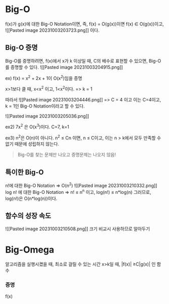 # Big-O 
f(x)가 g(x)에 대한 Big-O Notation이면,
즉, f(x) = O(g(x))이면
f(x) ∈ O(g(x))이고, 
![[Pasted image 20231003203723.png]]
이다.

## Big-O 증명
Big-O를 증명하려면, f(x)에서 x가 k 이상일 때, C의 배수로 표현할 수 있으면, Big-O를 증명할 수 있다.
![[Pasted image 20231003204915.png]]

ex)
f(x) = x<sup>2</sup> + 2x + 1이 O(x<sup>2</sup>)임을 증명

x>1보다 클 때, x<x<sup>2</sup> 이고, 1<x<sup>2</sup>이다. => k = 1

따라서 ![[Pasted image 20231003204446.png]] => C = 4
이고 이는 C=4이고, k = 1인 Big-O Notation이라고 할 수 있다.

![[Pasted image 20231003205036.png]]

ex2)
7x<sup>2</sup> 은 O(x<sup>3</sup>)이다.
C=7, k=1

ex3)
n<sup>2</sup>은 O(n)이 아니다.
n<sup>2</sup> ≤ Cn 이면, n ≤ C이고,
이는 n > k에서 모두 만족할 수 없기 때문에 성립하지 않는다.

> Big-O를 찾는 문제만 나오고 증명문제는 나오지 않음!


## 특이한 Big-O
n!에 대한 Big-O Notation => O(n<sup>2</sup>)
![[Pasted image 20231003210332.png]]
log n! 에 대한 Big-O Notation => n! ≤ n<sup>n</sup> 이고, log(n!) ≤ n\*log(n)
그러므로, log(n!)은 O(n\*log(n))이다.

## 함수의 성장 속도
![[Pasted image 20231003210508.png]]
크기 비교시 사용하므로 알아두기

# Big-Omega
알고리즘을 실행시켰을 때, 최소로 걸릴 수 있는 시간
x>k일 때, |f(x)| ≥C|g(x)| 인 함수

### 증명
f(x)